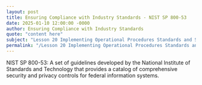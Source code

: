```yaml
---
layout: post
title: Ensuring Compliance with Industry Standards - NIST SP 800-53
date: 2025-01-10 12:00:00 -0000
author: Ensuring Compliance with Industry Standards
quote: "content here"
subject: "Lesson 20 Implementing Operational Procedures Standards and Specifications"
permalink: "/Lesson 20 Implementing Operational Procedures Standards and Specifications/Ensuring Compliance with Industry Standards/Ensuring Compliance with Industry Standards - NIST SP 800-53"
---
```


NIST SP 800-53: A set of guidelines developed by the National Institute of Standards and Technology that provides a catalog of comprehensive security and privacy controls for federal information systems.
